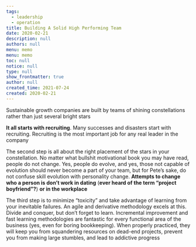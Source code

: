 ```yaml
---
tags: 
  - leadership
  - operation
title: Building A Solid High Performing Team
date: 2020-02-21
description: null
authors: null
menu: memo
menu: memo
toc: null
notice: null
type: null
show_frontmatter: true
author: null
created_time: 2021-07-24
created: 2020-02-21
---
```


Sustainable growth companies are built by teams of shining constellations rather than just several bright stars

**It all starts with recruiting**. Many successes and disasters start with recruiting. Recruiting is the most important job for any real leader in the company

The second step is all about the right placement of the stars in your constellation. No matter what bullshit motivational book you may have read, people do not change. Yes, people do evolve, and yes, those not capable of evolution should never become a part of your team, but for Pete’s sake, do not confuse skill evolution with personality change. **Attempts to change who a person is don’t work in dating** (**ever heard of the term “project boyfriend”?**) **or in the workplace**

The third step is to minimize “toxicity” and take advantage of learning from your inevitable failures. An agile and derivative methodology excels at this. Divide and conquer, but don’t forget to learn. Incremental improvement and fast learning methodologies are fantastic for every functional area of the business (yes, even for boring bookkeeping). When properly practiced, they will keep you from squandering resources on dead-end projects, prevent you from making large stumbles, and lead to addictive progress
